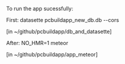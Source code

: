 To run the app sucessfully:


First: datasette pcbuildapp_new_db.db --cors 

[in ~/github/pcbuildapp/db_and_datasette]

After: NO_HMR=1 meteor

[in ~/github/pcbuildapp/app_meteor]

